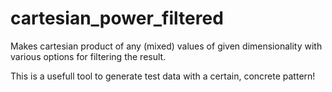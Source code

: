 # cartesian_power_filtered
Makes cartesian product of any (mixed) values of given dimensionality with various options for filtering the result.

This is a usefull tool to generate test data with a certain, concrete pattern!
